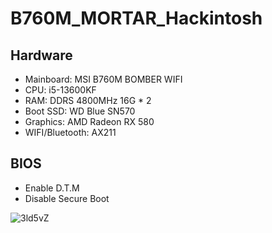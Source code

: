 # B760M_MORTAR_Hackintosh


## Hardware

* Mainboard: MSI B760M BOMBER WIFI
* CPU: i5-13600KF
* RAM: DDRS 4800MHz 16G * 2
* Boot SSD: WD Blue SN570
* Graphics: AMD Radeon RX 580
* WIFI/Bluetooth: AX211


## BIOS

* Enable D.T.M
* Disable Secure Boot

![3ld5vZ](https://img.trackcloud.top/uPic/3ld5vZ.png)
